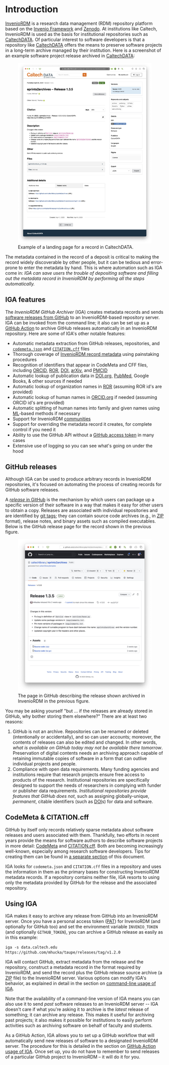# Introduction

[InvenioRDM](https://inveniosoftware.org/products/rdm/) is a research data management (RDM) repository platform based on the [Invenio Framework](https://inveniosoftware.org/products/framework/) and [Zenodo](https://www.zenodo.org). At institutions like Caltech, InvenioRDM is used as the basis for institutional repositories such as [CaltechDATA](https://data.caltech.edu). Of particular interest to software developers is that a repository like [CaltechDATA](https://data.caltech.edu) offers the means to preserve software projects in a long-term archive managed by their institution. Here is a screenshot of an example software project release archived in [CaltechDATA](https://data.caltech.edu):

<figure>
    <img src="_static/media/example-record-landing-page.jpg">
    <figcaption>Example of a landing page for a record in CaltechDATA.</figcaption>
</figure>

The metadata contained in the record of a deposit is critical to making the record widely discoverable by other people, but it can be tedious and error-prone to enter the metadata by hand.  This is where automation such as IGA come in: _IGA can save users the trouble of depositing software and filling out the metadata record in InvenioRDM by performing all the steps automatically._

## IGA features

The _InvenioRDM GitHub Archiver_ (IGA) creates metadata records and sends [software releases from GitHub](https://docs.github.com/en/repositories/releasing-projects-on-github/about-releases) to an InvenioRDM-based repository server. IGA can be invoked from the command line; it also can be set up as a [GitHub Action](https://docs.github.com/en/actions) to archive GitHub releases automatically in an InvenioRDM repository. Here are some of IGA's other notable features:
* Automatic metadata extraction from GitHub releases, repositories, and [`codemeta.json`](https://codemeta.github.io) and [`CITATION.cff`](https://citation-file-format.github.io) files
* Thorough coverage of [InvenioRDM record metadata](https://inveniordm.docs.cern.ch/reference/metadata) using painstaking procedures
* Recognition of identifiers that appear in CodeMeta and CFF files, including [ORCID](https://orcid.org), [ROR](https://ror.org), [DOI](https://www.doi.org), [arXiv](https://arxiv.org), and [PMCID](https://www.ncbi.nlm.nih.gov/pmc/about/public-access-info/)
* Automatic lookup of publication data in [DOI.org](https://www.doi.org), [PubMed]((https://www.ncbi.nlm.nih.gov/pmc/about/public-access-info/)), Google Books, & other sources if needed
* Automatic lookup of organization names in [ROR](https://ror.org) (assuming ROR id's are provided)
* Automatic lookup of human names in [ORCID.org](https://orcid.org) if needed (assuming ORCID id's are provided)
* Automatic splitting of human names into family and given names using [ML](https://en.wikipedia.org/wiki/Machine_learning)-based methods if necessary
* Support for InvenioRDM [communities](https://invenio-communities.readthedocs.io/en/latest/)
* Support for overriding the metadata record it creates, for complete control if you need it
* Ability to use the GitHub API without a [GitHub access token](https://docs.github.com/en/authentication/keeping-your-account-and-data-secure/creating-a-personal-access-token) in many cases
* Extensive use of logging so you can see what's going on under the hood


## GitHub releases

Although IGA can be used to produce arbitrary records in InvenioRDM repositories, it's focused on automating the process of creating records for GitHub software releases.

A [_release_ in GitHub](https://github.blog/2013-07-02-release-your-software/) is the mechanism by which users can package up a specific version of their software in a way that makes it easy for other users to obtain a copy. Releases are associated with individual repositories and are identified by [git tags](https://git-scm.com/book/en/v2/Git-Basics-Tagging); they can contain source code archives (e.g., in [ZIP](https://en.wikipedia.org/wiki/ZIP_(file_format)) format), release notes, and binary assets such as compiled executables. Below is the GitHub release page for the record shown in the previous figure.

<figure>
    <img src="_static/media/example-github-release.jpg">
    <figcaption>The page in GitHub describing the release shown archived in InvenioRDM in the previous figure.</figcaption>
</figure>

You may be asking yourself "but … if the releases are already stored in GitHub, why bother storing them elsewhere?" There are at least two reasons:
1. GitHub is not an archive. Repositories can be renamed or deleted (intentionally or accidentally), and so can user accounts; moreover, the contents of releases can also be edited and changed. In other words, _what is available on GitHub today may not be available there tomorrow_. Preservation of digital contents needs an archiving approach capable of retaining immutable copies of software in a form that can outlive individual projects and people.
2. Compliance with open data requirements. Many funding agencies and institutions require that research projects ensure free access to products of the research. Institutional repositories are specifically designed to support the needs of researchers in complying with funder or publisher data requirements. _Institutional repositories provide features that GitHub does not_, such as assigning globally-unique, _permanent_, citable identifiers (such as [DOI](https://en.wikipedia.org/wiki/Digital_object_identifier)s) for data and software.


## CodeMeta & CITATION.cff

GitHub by itself only records relatively sparse metadata about software releases and users associated with them. Thankfully, two efforts in recent years provide the means for software authors to describe software projects in more detail: [CodeMeta](https://codemeta.github.io) and [CITATION.cff](https://citation-file-format.github.io). Both are becoming increasingly well-known, especially among research software developers. Tips for creating them can be found in [a separate section](tips.md#how-do-you-create-them) of this document.

IGA looks for `codemeta.json` and `CITATION.cff` files in a repository and uses the information in them as the primary bases for constructing InvenioRDM metadata records. If a repository contains neither file, IGA resorts to using only the metadata provided by GitHub for the release and the associated repository.


## Using IGA

IGA makes it easy to archive any release from GitHub into an InvenioRDM server. Once you have a personal access token ([PAT](glossary.md#term-PAT)) for InvenioRDM (and optionally for GitHub too) and set the environment variable `INVENIO_TOKEN` (and optionally `GITHUB_TOKEN`), you can archive a GitHub release as easily as in this example:
```shell
iga -s data.caltech.edu https://github.com/mhucka/taupe/releases/tag/v1.2.0
```
IGA will contact GitHub, extract metadata from the release and the repository, construct a metadata record in the format required by InvenioRDM, and send the record plus the GitHub release source archive (a [ZIP](https://en.wikipedia.org/wiki/ZIP_(file_format)) file) to the InvenioRDM server. Various options can modify IGA's behavior, as explained in detail in the section on [command-line usage of IGA](cli-usage.md).

Note that the availability of a command-line version of IGA means you can also use it to send _past_ software releases to an InvenioRDM server -- IGA doesn't care if what you're asking it to archive is the _latest_ release of something; it can archive any release. This makes it useful for archiving past projects; it also makes it possible for institutions to easily perform activities such as archiving software on behalf of faculty and students.

As a GitHub Action, IGA allows you to set up a GitHub workflow that will automatically send new releases of software to a designated InvenioRDM server. The procedure for this is detailed in the section on [GitHub Action usage of IGA](gha-usage.md). Once set up, you do not have to remember to send releases of a particular GitHub project to InvenioRDM &ndash; it will do it for you.
